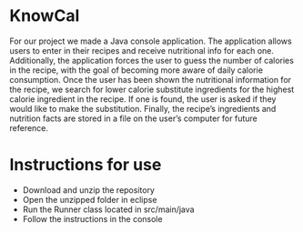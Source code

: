 # KnowCal
For our project we made a Java console application.  The application allows users to enter in their recipes and receive
nutritional info for each one.  Additionally, the application forces the user to guess the number of calories in the 
recipe, with the goal of becoming more aware of daily calorie consumption.  Once the user
has been shown the nutritional information for the recipe, we search for lower calorie substitute ingredients for the highest
calorie ingredient in the recipe.  If one is found, the user is asked if they would like to make the substitution.  Finally, the recipe’s ingredients and nutrition facts are stored in a file on the user’s computer for future reference.


# Instructions for use
- Download and unzip the repository
- Open the unzipped folder in eclipse
- Run the Runner class located in src/main/java
- Follow the instructions in the console
